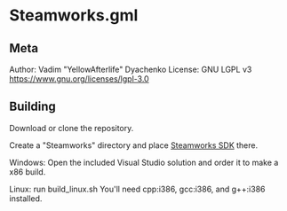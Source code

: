 # Steamworks.gml

## Meta
Author: Vadim "YellowAfterlife" Dyachenko
License: GNU LGPL v3 https://www.gnu.org/licenses/lgpl-3.0

## Building

Download or clone the repository.

Create a "Steamworks" directory and place [Steamworks SDK](https://partner.steamgames.com/) there.

Windows: Open the included Visual Studio solution and order it to make a x86 build.

Linux: run build_linux.sh
You'll need cpp:i386, gcc:i386, and g++:i386 installed.
